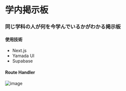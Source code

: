 # 学内掲示板

### 同じ学科の人が何を今学んでいるかがわかる掲示板

#### 使用技術
- Next.js 
- Yamada UI
- Supabase

#### Route Handler
![image](https://www.zenryoku-kun.com/post/nextjs-route-handler)


